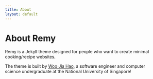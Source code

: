 ```yaml
---
title: About
layout: default
---
```


# About Remy

Remy is a Jekyll theme designed for people who want to create minimal cooking/recipe websites.

The theme is built by [Woo Jia Hao](https://github.com/woojiahao), a software engineer and computer science undergraduate at the National University of Singapore!
